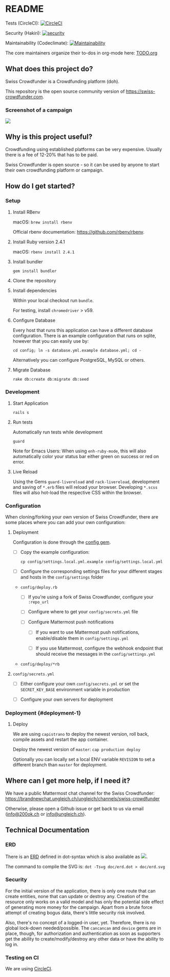 README
======

Tests (CircleCI): [![CircleCI](https://circleci.com/gh/200ok-ungleich/swiss-crowdfunder.svg?style=svg)](https://circleci.com/gh/200ok-ungleich/swiss-crowdfunder)

Security (Hakiri): [![security](https://hakiri.io/github/200ok-ungleich/swiss-crowdfunder/master.svg)](https://hakiri.io/github/200ok-ungleich/swiss-crowdfunder/master)

Maintainability (Codeclimate): [![Maintainability](https://api.codeclimate.com/v1/badges/c0aa14e9f972e1394f4a/maintainability)](https://codeclimate.com/github/200ok-ungleich/swiss-crowdfunder/maintainability)

The core maintainers organize their to-dos in org-mode here:
[TODO.org](TODO.org)

What does this project do?
--------------------------

Swiss Crowdfunder is a Crowdfunding platform (doh).

This repository is the open source community version of
<https://swiss-crowdfunder.com>.

### Screenshot of a campaign

![](doc/screenshot.png)

Why is this project useful?
---------------------------

Crowdfunding using established platforms can be very expensive. Usually
there is a fee of 12-20% that has to be paid.

Swiss Crowdfunder is open source - so it can be used by anyone to start
their own crowdfunding platform or campaign.

How do I get started?
---------------------

### Setup

1.  Install RBenv

    macOS: `brew install rbenv`

    Official rbenv documentation: <https://github.com/rbenv/rbenv>.

2.  Install Ruby version 2.4.1

    macOS: `rbenv install 2.4.1`

3.  Install bundler

    `gem install bundler`

4.  Clone the repository

5.  Install dependencies

    Within your local checkout run `bundle`.

    For testing, install `chromedriver` &gt; v59.

6.  Configure Database

    Every host that runs this application can have a different database
    configuration. There is an example configuration that runs on
    sqlite, however that you can easily use by:

    `cd config; ln -s database.yml.example database.yml; cd -`

    Alternatively you can configure PostgreSQL, MySQL or others.

7.  Migrate Database

    `rake db:create db:migrate db:seed`

### Development

1.  Start Application

    `rails s`

2.  Run tests

    Automatically run tests while development

    `guard`

    Note for Emacs Users: When using `enh-ruby-mode`, this will also
    automatically color your status bar either green on success or red
    on error.

3.  Live Reload

    Using the Gems `guard-livereload` and `rack-livereload`, development
    and saving of `*.erb` files will reload your browser. Developing
    `*.scss` files will also hot-load the respective CSS within the
    browser.

### Configuration

When cloning/forking your own version of Swiss Crowdfunder, there are
some places where you can add your own configuration:

1.  Deployment

    Configuration is done through the [config
    gem](https://github.com/railsconfig/config).

    -   [ ] Copy the example configuration:

        `cp config/settings.local.yml.example config/settings.local.yml`

    -   [ ] Configure the corresponding settings files for your
        different stages and hosts in the `config/settings` folder

    -   `config/deploy.rb`

        -   [ ] If you're using a fork of Swiss Crowdfunder, configure
            your `:repo_url`

        -   [ ] Configure where to get your `config/secrets.yml` file

        -   [ ] Configure Mattermost push notifications

            -   [ ] If you want to use Mattermost push notifications,
                enable/disable them in `config/settings.yml`

            -   [ ] If you use Mattermost, configure the webhook
                endpoint that should receive the messages in the
                `config/settings.yml`

    -   `config/deploy/*rb`

2.  `config/secrets.yml`

    -   [ ] Either configure your own `config/secrets.yml` or set the
        `SECRET_KEY_BASE` environment variable in production

    -   [ ] Configure your own servers for deployment

### Deployment {#deployment-1}

1.  Deploy

    We are using `capistrano` to deploy the newest version, roll back,
    compile assets and restart the app container.

    Deploy the newest version of `master`: `cap production deploy`

    Optionally you can locally set a local ENV variable `REVISION` to
    set a different branch than `master` for deployment.

Where can I get more help, if I need it?
----------------------------------------

We have a public Mattermost chat channel for the Swiss Crowdfunder:
<https://brandnewchat.ungleich.ch/ungleich/channels/swiss-crowdfunder>

Otherwise, please open a Github issue or get back to us via email
(info@200ok.ch or info@ungleich.ch).

Technical Documentation
-----------------------

### ERD

There is an [ERD](doc/erd.dot) defined in dot-syntax which is also
available as ![](doc/erd.svg).

The command to compile the SVG is: `dot -Tsvg doc/erd.dot > doc/erd.svg`

### Security

For the initial version of the application, there is only one route that
can create entities, none that can update or destroy any. Creation of
the resource only works on a valid model and has only the potential side
effect of generating more money for the campaign. Apart from a brute
force attempt of creating bogus data, there's little security risk
involved.

Also, there's no concept of a logged-in user, yet. Therefore, there is
no global lock-down needed/possible. The `cancancan` and `device` gems
are in place, though, for authorization and authentication as soon as
supporters get the ability to create/modify/destroy any other data or
have the ability to log in.

### Testing on CI

We are using
[CircleCI](https://circleci.com/gh/200ok-ungleich/swiss-crowdfunder).
